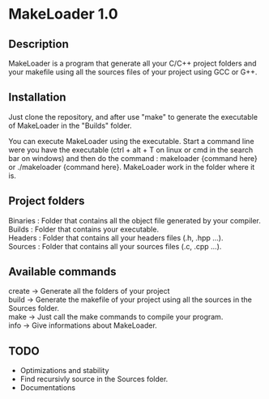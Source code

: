 # MakeLoader 1.0

## Description

MakeLoader is a program that generate all your C/C++ project folders and your makefile 
using all the sources files of your project using GCC or G++.

## Installation

Just clone the repository, and after use "make" to generate the executable of MakeLoader
in the "Builds" folder.

You can execute MakeLoader using the executable.
Start a command line were you have the executable (ctrl + alt + T on linux or cmd in the search bar on windows)
and then do the command : makeloader {command here} or ./makeloader {command here}.
MakeLoader work in the folder where it is.

## Project folders

Binaries : Folder that contains all the object file generated by your compiler.<br/>
Builds : Folder that contains your executable.<br/>
Headers : Folder that contains all your headers files (.h, .hpp ...).<br/>
Sources : Folder that contains all your sources files (.c, .cpp ...).<br/>

## Available commands

create -> Generate all the folders of your project
<br/>
build -> Generate the makefile of your project using all the sources in the Sources folder.
<br/>
make -> Just call the make commands to compile your program.
<br/>
info -> Give informations about MakeLoader.

## TODO

* Optimizations and stability
* Find recursivly source in the Sources folder.
* Documentations